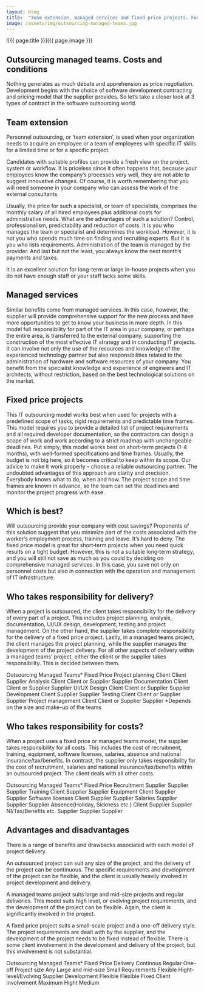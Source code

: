 ```yaml
---
layout: blog
title:  "Team extension, managed services and fixed price projects. For whom, how much, when and why?"
image: /assets/img/outsourcing-managed-teams.jpg
---
```


![{{ page.title }}]({{ page.image }})

## Outsourcing managed teams. Costs and conditions
Nothing generates as much debate and apprehension as price negotiation. Development begins with the choice of software development contracting and pricing model that the supplier provides. So let’s take a closer look at 3 types of contract in the software outsourcing world.

## Team extension
Personnel outsourcing, or ‘team extension’, is used when your organization needs to acquire an employee or a team of employees with specific IT skills for a limited time or for a specific project.

Candidates with suitable profiles can provide a fresh view on the project, system or workflow. It is priceless since it often happens that, because your employees know the company’s processes very well, they are not able to suggest innovative changes. Of course, it is worth remembering that you will need someone in your company who can assess the work of the external consultants.

Usually, the price for such a specialist, or team of specialists, comprises the monthly salary of all hired employees plus additional costs for administrative needs. What are the advantages of such a solution? Control, professionalism, predictability and reduction of costs. It is you who manages the team or specialist and determines the workload. However, it is not you who spends much time on finding and recruiting experts. But it is you who lists requirements. Administration of the team is managed by the provider. And last but not the least, you always know the next month’s payments and taxes.

It is an excellent solution for long-term or large in-house projects when you do not have enough staff or your staff lacks some skills.

## Managed services
Similar benefits come from managed services. In this case, however, the supplier will provide comprehensive support for the new process and have more opportunities to get to know your business in more depth. In this model full responsibility for part of the IT area in your company, or perhaps the entire area, is transferred to the external company, supporting the construction of the most effective IT strategy and in conducting IT projects. It can involve not only the use of the resources and knowledge of the experienced technology partner but also responsibilities related to the administration of hardware and software resources of your company. You benefit from the specialist knowledge and experience of engineers and IT architects, without restriction, based on the best technological solutions on the market.

## Fixed price projects
This IT outsourcing model works best when used for projects with a predefined scope of tasks, rigid requirements and predictable time frames. This model requires you to provide a detailed list of project requirements and all required developer documentation, so the contractors can design a scope of work and work according to a strict roadmap with unchangeable deadlines. Put simply, this model works best on short-term projects (1-4 months), with well-formed specifications and time frames. Usually, the budget is not big here, so it becomes critical to keep within its scope. Our advice to make it work properly – choose a reliable outsourcing partner. The undoubted advantages of this approach are clarity and precision. Everybody knows what to do, when and how. The project scope and time frames are known in advance, so the team can set the deadlines and monitor the project progress with ease.

## Which is best?
Will outsourcing provide your company with cost savings? Proponents of this solution suggest that you minimize part of the costs associated with the worker’s employment process, training and leave. It’s hard to deny. The fixed price model is great for short‐term projects when you need quick results on a tight budget. However, this is not a suitable long‐term strategy, and you will still not save as much as you could by deciding on comprehensive managed services. In this case, you save not only on personnel costs but also in connection with the operation and management of IT infrastructure.

## Who takes responsibility for delivery?
When a project is outsourced, the client takes responsibility for the delivery of every part of a project. This includes project planning, analysis, documentation, UI/UX design, development, testing and project management. On the other hand, the supplier takes complete responsibility for the delivery of a fixed price project. Lastly, in a managed teams project, the client manages the project planning, while the supplier manages the development of the project delivery. For all other aspects of delivery within a managed teams’ project, either the client or the supplier takes responsibility. This is decided between them.

Outsourcing	Managed Teams*	Fixed Price
Project planning	Client	Client	Supplier
Analysis	Client	Client or Supplier	Supplier
Documentation	Client	Client or Supplier	Supplier
UI/UX Design	Client	Client or Supplier	Supplier
Development	Client	Supplier	Supplier
Testing	Client	Client or Supplier	Supplier
Project management	Client	Client or Supplier	Supplier
*Depends on the size and make-up of the teams

## Who takes responsibility for costs?
When a project uses a fixed price or managed teams model, the supplier takes responsibility for all costs. This includes the cost of recruitment, training, equipment, software licenses, salaries, absence and national insurance/tax/benefits. In contrast, the supplier only takes responsibility for the cost of recruitment, salaries and national insurance/tax/benefits within an outsourced project. The client deals with all other costs.

Outsourcing	Managed Teams*	Fixed Price
Recruitment	Supplier	Supplier	Supplier
Training	Client	Supplier	Supplier
Equipment	Client	Supplier	Supplier
Software licenses	Client	Supplier	Supplier
Salaries	Supplier	Supplier	Supplier
Absence(Holiday, Sickness etc.)	Client	Supplier	Supplier
NI/Tax/Benefits etc.	Supplier	Supplier	Supplier
## Advantages and disadvantages
There is a range of benefits and drawbacks associated with each model of project delivery.

An outsourced project can suit any size of the project, and the delivery of the project can be continuous. The specific requirements and development of the project can be flexible, and the client is usually heavily involved in project development and delivery.

A managed teams project suits large and mid-size projects and regular deliveries. This model suits high level, or evolving project requirements, and the development of the project can be flexible. Again, the client is significantly involved in the project.

A fixed price project suits a small-scale project and a one-off delivery style. The project requirements are dealt with by the supplier, and the development of the project needs to be fixed instead of flexible. There is some client involvement in the development and delivery of the project, but this involvement is not substantial.

Outsourcing	Managed Teams*	Fixed Price
Delivery	Continous	Regular	One-off
Project size	Any	Large and mid-size	Small
Requirements	Flexible	Hight-level/Evolving	Supplier
Development	Flexible	Flexible	Fixed
Client involvement	Maximum	Hight	Medium
